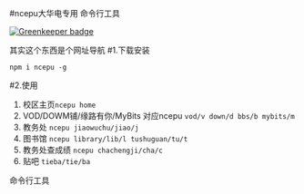 #ncepu大华电专用 命令行工具

[![Greenkeeper badge](https://badges.greenkeeper.io/magicdawn/ncepu.svg)](https://greenkeeper.io/)

其实这个东西是个网址导航
#1.下载安装
```
npm i ncepu -g
```

#2.使用
1. 校区主页`ncepu home`
2. VOD/DOWM铺/缘路有你/MyBits 对应ncepu `vod/v down/d bbs/b mybits/m`
3. 教务处 `ncepu jiaowuchu/jiao/j`
4. 图书馆 `ncepu library/lib/l tushuguan/tu/t`
5. 教务处查成绩 `ncepu chachengji/cha/c`
6. 贴吧 `tieba/tie/ba`

命令行工具